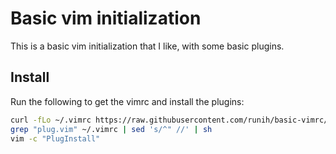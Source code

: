 # Basic vim initialization

This is a basic vim initialization that I like, with some basic plugins.

## Install

Run the following to get the vimrc and install the plugins:

```sh
curl -fLo ~/.vimrc https://raw.githubusercontent.com/runih/basic-vimrc/main/vimrc
grep "plug.vim" ~/.vimrc | sed 's/^" //' | sh
vim -c "PlugInstall"
```
